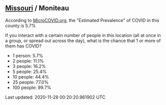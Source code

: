 
## [Missouri](/united-states/missouri) / Moniteau

According to [MicroCOVID.org](http://microcovid.org),
the "Estimated Prevalence" of COVID in this county is 5.7%

If you interact with a certain number of people in this location
(all at once in a group, or spread out across the day), what is the chance that
1 or more of them has COVID?

- 1 person: 5.7%
- 2 people: 11.1%
- 3 people: 16.2%
- 5 people: 25.4%
- 10 people: 44.4%
- 25 people: 77.0%
- 100 people: 99.7%

Last updated: 2020-11-28 00:20:20.961902 UTC
